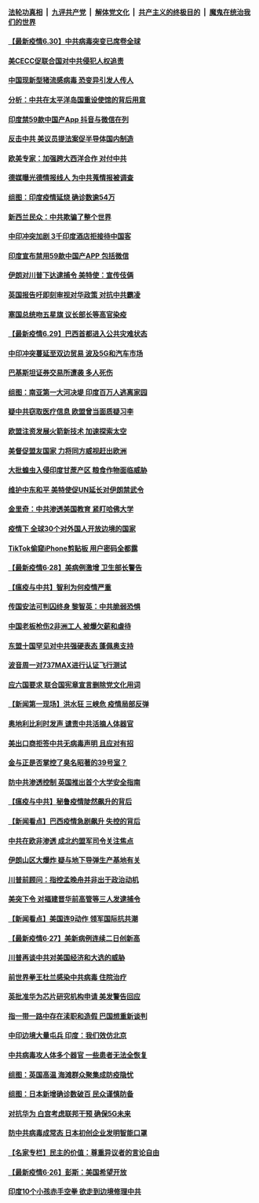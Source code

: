 

####  [法轮功真相](../../../../basic/blob/master/README.md?t=06301602) &nbsp;|&nbsp; [九评共产党](../../../../9ping.md/blob/master/README.md?t=06301602) &nbsp;|&nbsp; [解体党文化](../../../../jtdwh.md/blob/master/README.md?t=06301602)  &nbsp;|&nbsp; [共产主义的终极目的](../../../../gczydzjmd.md/blob/master/README.md?t=06301602) &nbsp;|&nbsp; [魔鬼在统治我们的世界](../../../../mgztzwmdsj.md/blob/master/README.md?t=06301602) 

#### [【最新疫情6.30】中共病毒突变已席卷全球](../pages/nsc418/n12220711.md?t=06301602) 

#### [美CECC促联合国对中共侵犯人权追责](../pages/nsc418/n12221191.md?t=06301602) 

#### [中国现新型猪流感病毒 恐变异引发人传人](../pages/nsc418/n12220958.md?t=06301602) 

#### [分析：中共在太平洋岛国重设使馆的背后用意](../pages/nsc418/n12220282.md?t=06301602) 

#### [印度禁59款中国产App 抖音与微信在列](../pages/nsc418/n12220539.md?t=06301602) 

#### [反击中共  美议员提法案促半导体国内制造](../pages/nsc418/n12220479.md?t=06301602) 

#### [欧美专家：加强跨大西洋合作 对付中共](../pages/nsc418/n12220420.md?t=06301602) 

#### [德媒曝光德情报线人 为中共蒐情报被调查](../pages/nsc418/n12219959.md?t=06301602) 

#### [组图：印度疫情延烧 确诊数逾54万](../pages/nsc418/n12219019.md?t=06301602) 

#### [新西兰民众：中共欺骗了整个世界](../pages/nsc418/n12219388.md?t=06301602) 

#### [中印冲突加剧 3千印度酒店拒接待中国客](../pages/nsc418/n12220108.md?t=06301602) 

#### [印度宣布禁用59款中国产APP 包括微信](../pages/nsc418/n12220183.md?t=06301602) 

#### [伊朗对川普下达逮捕令 美特使：宣传伎俩](../pages/nsc418/n12220063.md?t=06301602) 

#### [英国报告吁即刻审视对华政策 对抗中共霸凌](../pages/nsc418/n12220075.md?t=06301602) 

#### [塞国总统吻五星旗 议长部长等高官染疫](../pages/nsc418/n12219918.md?t=06301602) 

#### [【最新疫情6.29】巴西首都进入公共灾难状态](../pages/nsc418/n12215001.md?t=06301602) 

#### [中印冲突蔓延至双边贸易 波及5G和汽车市场](../pages/nsc418/n12219705.md?t=06301602) 

#### [巴基斯坦证券交易所遭袭 多人死伤](../pages/nsc418/n12219225.md?t=06301602) 

#### [组图：南亚第一大河决堤 印度百万人逃离家园](../pages/nsc418/n12219391.md?t=06301602) 

#### [疑中共窃取医疗信息 欧盟曾当面质疑习李](../pages/nsc418/n12219204.md?t=06301602) 

#### [欧盟注资发展火箭新技术 加速探索太空](../pages/nsc418/n12219018.md?t=06301602) 

#### [美督促盟友国家 力将同方威视赶出欧洲](../pages/nsc418/n12217695.md?t=06301602) 

#### [大批蝗虫入侵印度甘蔗产区 粮食作物面临威胁](../pages/nsc418/n12218835.md?t=06301602) 

#### [维护中东和平 美特使促UN延长对伊朗禁武令](../pages/nsc418/n12218609.md?t=06301602) 

#### [金里奇：中共渗透美国教育 紧盯哈佛大学](../pages/nsc418/n12217783.md?t=06301602) 

#### [疫情下 全球30个对外国人开放边境的国家](../pages/nsc418/n12205194.md?t=06301602) 

#### [TikTok偷窥iPhone剪贴板 用户密码全都露](../pages/nsc418/n12217947.md?t=06301602) 

#### [【最新疫情6·28】美病例激增 卫生部长警告](../pages/nsc418/n12212934.md?t=06301602) 

#### [【瘟疫与中共】智利为何疫情严重](../pages/nsc418/n12217721.md?t=06301602) 

#### [传国安法可判囚终身 黎智英：中共脆弱恐惧](../pages/nsc418/n12217544.md?t=06301602) 

#### [中国老板枪伤2非洲工人 被爆欠薪和虐待](../pages/nsc418/n12217591.md?t=06301602) 

#### [东盟十国罕见对中共强硬表态 蓬佩奥支持](../pages/nsc418/n12217571.md?t=06301602) 

#### [波音周一对737MAX进行认证飞行测试](../pages/nsc418/n12217519.md?t=06301602) 

#### [应六国要求 联合国宪章宣言删除党文化用词](../pages/nsc418/n12217477.md?t=06301602) 

#### [【新闻第一现场】洪水狂 三峡危 疫情局部反弹](../pages/nsc418/n12217350.md?t=06301602) 

#### [奥地利比利时发声  谴责中共活摘人体器官](../pages/nsc418/n12216554.md?t=06301602) 

#### [美出口商拒签中共无病毒声明 且应对有招](../pages/nsc418/n12216909.md?t=06301602) 

#### [金与正是否掌控了臭名昭著的39号室？](../pages/nsc418/n12217251.md?t=06301602) 

#### [防中共渗透控制 英国推出首个大学安全指南](../pages/nsc418/n12216751.md?t=06301602) 

#### [【瘟疫与中共】秘鲁疫情陡然飙升的背后](../pages/nsc418/n12216630.md?t=06301602) 

#### [【新闻看点】巴西疫情急剧飙升 失控的背后](../pages/nsc418/n12216291.md?t=06301602) 

#### [中共在欧非渗透 成北约盟军司令关注焦点](../pages/nsc418/n12216609.md?t=06301602) 

#### [伊朗山区大爆炸 疑与地下导弹生产基地有关](../pages/nsc418/n12216637.md?t=06301602) 

#### [川普前顾问：指控孟晚舟并非出于政治动机](../pages/nsc418/n12216532.md?t=06301602) 

#### [美突下令 对福建晋华前高管等三人发逮捕令](../pages/nsc418/n12216296.md?t=06301602) 

#### [【新闻看点】美国连9动作 领军国际抗共潮](../pages/nsc418/n12215121.md?t=06301602) 

#### [【最新疫情6·27】美新病例连续二日创新高](../pages/nsc418/n12215389.md?t=06301602) 

#### [川普再谈中共对美国经济和大选的威胁](../pages/nsc418/n12214917.md?t=06301602) 

#### [前世界拳王杜兰感染中共病毒 住院治疗](../pages/nsc418/n12214771.md?t=06301602) 

#### [英批准华为芯片研究机构申请 美发警告回应](../pages/nsc418/n12214643.md?t=06301602) 

#### [指一带一路中存在渎职和造假 巴国想重新谈判](../pages/nsc418/n12214599.md?t=06301602) 

#### [中印边境大量屯兵 印度：我们效仿北京](../pages/nsc418/n12214491.md?t=06301602) 

#### [中共病毒攻人体多个器官 一些患者无法全恢复](../pages/nsc418/n12214393.md?t=06301602) 

#### [组图：英国高温 海滩群众聚集成防疫隐忧](../pages/nsc418/n12213831.md?t=06301602) 

#### [组图：日本新增确诊数破百 民众谨慎防备](../pages/nsc418/n12214024.md?t=06301602) 

#### [对抗华为 白宫考虑联邦干预 确保5G未来](../pages/nsc418/n12214112.md?t=06301602) 

#### [防中共病毒成常态 日本初创企业发明智能口罩](../pages/nsc418/n12214107.md?t=06301602) 

#### [【名家专栏】民主的价值：尊重异议者的言论自由](../pages/nsc418/n12204163.md?t=06301602) 

#### [【最新疫情6·26】彭斯：美国希望开放](../pages/nsc418/n12213008.md?t=06301602) 

#### [印度10个小孩赤手空拳 欲走到边境修理中共](../pages/nsc418/n12213595.md?t=06301602) 

